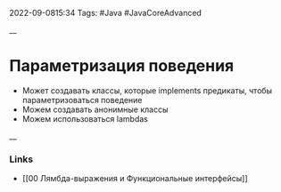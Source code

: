 2022-09-0815:34
Tags: #Java #JavaCoreAdvanced

__
# Параметризация поведения

- Может создавать классы, которые implements предикаты, чтобы параметризоваться поведение
- Можем создавать анонимные классы
- Можем использоваться lambdas

__
### Links
-  [[00 Лямбда-выражения и Функциональные интерфейсы]]

